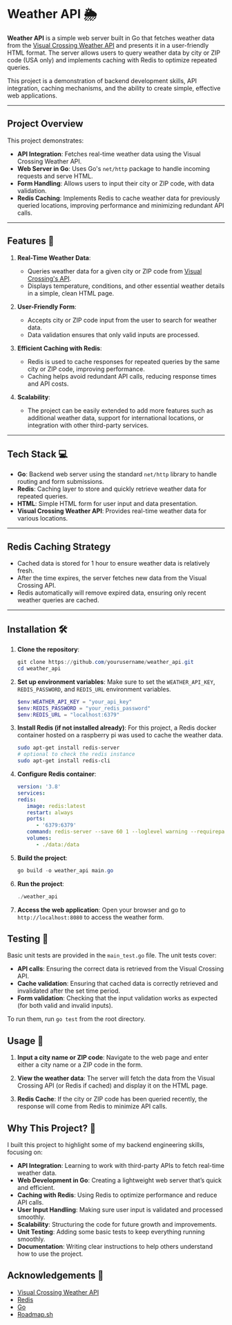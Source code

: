 # Weather API 🌦️

**Weather API** is a simple web server built in Go that fetches weather data from the [Visual Crossing Weather API](https://www.visualcrossing.com/weather-api) and presents it in a user-friendly HTML format. The server allows users to query weather data by city or ZIP code (USA only) and implements caching with Redis to optimize repeated queries.

This project is a demonstration of backend development skills, API integration, caching mechanisms, and the ability to create simple, effective web applications.

---

## Project Overview

This project demonstrates:
- **API Integration**: Fetches real-time weather data using the Visual Crossing Weather API.
- **Web Server in Go**: Uses Go's `net/http` package to handle incoming requests and serve HTML.
- **Form Handling**: Allows users to input their city or ZIP code, with data validation.
- **Redis Caching**: Implements Redis to cache weather data for previously queried locations, improving performance and minimizing redundant API calls.
  
---

## Features 🌟

1. **Real-Time Weather Data**: 
   - Queries weather data for a given city or ZIP code from [Visual Crossing's API](https://www.visualcrossing.com/weather-api).
   - Displays temperature, conditions, and other essential weather details in a simple, clean HTML page.

2. **User-Friendly Form**:
   - Accepts city or ZIP code input from the user to search for weather data.
   - Data validation ensures that only valid inputs are processed.

3. **Efficient Caching with Redis**:
   - Redis is used to cache responses for repeated queries by the same city or ZIP code, improving performance.
   - Caching helps avoid redundant API calls, reducing response times and API costs.

4. **Scalability**: 
   - The project can be easily extended to add more features such as additional weather data, support for international locations, or integration with other third-party services.

---

## Tech Stack 💻

- **Go**: Backend web server using the standard `net/http` library to handle routing and form submissions.
- **Redis**: Caching layer to store and quickly retrieve weather data for repeated queries.
- **HTML**: Simple HTML form for user input and data presentation.
- **Visual Crossing Weather API**: Provides real-time weather data for various locations.

---

## Redis Caching Strategy

- Cached data is stored for 1 hour to ensure weather data is relatively fresh.
- After the time expires, the server fetches new data from the Visual Crossing API.
- Redis automatically will remove expired data, ensuring only recent weather queries are cached.

---

## Installation 🛠️

1. **Clone the repository**:
   ```powershell
   git clone https://github.com/yourusername/weather_api.git
   cd weather_api

2. **Set up environment variables**:  Make sure to set the `WEATHER_API_KEY`, `REDIS_PASSWORD`, and `REDIS_URL` environment variables.
   ```powershell
   $env:WEATHER_API_KEY = "your_api_key"
   $env:REDIS_PASSWORD = "your_redis_password"
   $env:REDIS_URL = "localhost:6379"
3. **Install Redis (if not installed already)**: For this project, a Redis docker container hosted on a raspberry pi was used to cache the weather data.
   ```bash
   sudo apt-get install redis-server
   # optional to check the redis instance
   sudo apt-get install redis-cli
4. **Configure Redis container**:
   ```yaml
   version: '3.8'
   services:
   redis:
      image: redis:latest
      restart: always
      ports:
         - '6379:6379'
      command: redis-server --save 60 1 --loglevel warning --requirepass <some_redis_password>
      volumes:
         - ./data:/data
5. **Build the project**:
   ```powershell
   go build -o weather_api main.go
6. **Run the project**:
   ```powershell
   ./weather_api
7. **Access the web application**: Open your browser and go to `http://localhost:8080` to access the weather form.

## Testing 🧪

Basic unit tests are provided in the `main_test.go` file.
The unit tests cover:
- **API calls**: Ensuring the correct data is retrieved from the Visual Crossing API.
- **Cache validation**: Ensuring that cached data is correctly retrieved and invalidated after the set time period.
- **Form validation**: Checking that the input validation works as expected (for both valid and invalid inputs).

To run them, run `go test` from the root directory.


## Usage 📝

1. **Input a city name or ZIP code**: Navigate to the web page and enter either a city name or a ZIP code in the form.

2. **View the weather data**: The server will fetch the data from the Visual Crossing API (or Redis if cached) and display it on the HTML page.

3. **Redis Cache**: If the city or ZIP code has been queried recently, the response will come from Redis to minimize API calls.

## Why This Project? 🤔

I built this project to highlight some of my backend engineering skills, focusing on:

- **API Integration**: Learning to work with third-party APIs to fetch real-time weather data.
- **Web Development in Go**: Creating a lightweight web server that’s quick and efficient.
- **Caching with Redis**: Using Redis to optimize performance and reduce API calls.
- **User Input Handling**: Making sure user input is validated and processed smoothly.
- **Scalability**: Structuring the code for future growth and improvements.
- **Unit Testing**: Adding some basic tests to keep everything running smoothly.
- **Documentation**: Writing clear instructions to help others understand how to use the project.

## Acknowledgements 🙏

- [Visual Crossing Weather API](https://www.visualcrossing.com/weather-api)
- [Redis](https://redis.io/)
- [Go](https://go.dev/)
- [Roadmap.sh](https://roadmap.sh/)
